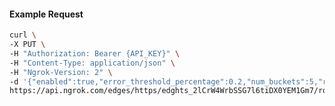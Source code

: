 <!-- Code generated for API Clients. DO NOT EDIT. -->

#### Example Request

```bash
curl \
-X PUT \
-H "Authorization: Bearer {API_KEY}" \
-H "Content-Type: application/json" \
-H "Ngrok-Version: 2" \
-d '{"enabled":true,"error_threshold_percentage":0.2,"num_buckets":5,"rolling_window":300,"tripped_duration":120,"volume_threshold":20}' \
https://api.ngrok.com/edges/https/edghts_2lCrW4WrbSSG7l6tiDX0YEM1Gm7/routes/edghtsrt_2lCrW4stuyk8vFhiI7cKQiXbf6x/circuit_breaker
```
